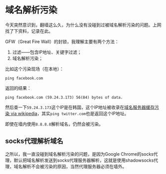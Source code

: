 # 域名解析污染

今天突然意识到，翻墙这么久，为什么没有没碰到过被域名解析污染的问题。上网找了下资料，记录在此。

GFW（Great Fire Wall）的封锁，我理解主要有两个方法：

1. 过滤——包含IP地址、关键字过滤；
2. 域名解析污染；

比如这个污染现场（在本地）：

	ping facebook.com

返回的结果：

	ping facebook.com (59.24.3.173) 56(84) bytes of data.

然后查一下`59.24.3.173`这个IP是在韩国，这个IP地址被收录在[域名服务器缓存污染 via wikipedia](http://zh.wikipedia.org/wiki/%E5%9F%9F%E5%90%8D%E6%9C%8D%E5%8A%A1%E5%99%A8%E7%BC%93%E5%AD%98%E6%B1%A1%E6%9F%93)，其实`ping twitter.com`也是返回这个IP地址。

即使在墙内使用`8.8.8.8`解析域名，仍然会被污染。

## socks代理解析域名

之所以，我一直没碰到域名解析污染的问题，是因为Google Chrome的socks代理，默认把域名解析发送到socks代理服务器解析，这就是使用shadowsocks代理，域名解析不会被污染的原因，当然代理服务器必须在墙外。


